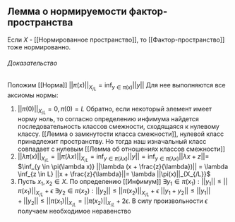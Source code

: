 ## Лемма о нормируемости фактор-пространства
Если $X$ - [[Нормированное пространство]], то [[Фактор-пространство]] тоже нормированно.

###### Доказательство
Положим [[Норма]] $||\pi(x)||_{X_{/L}} = \inf_{y\in \pi(x)} ||y||$
Для нее выполняются все аксиомы нормы:
1. $||\pi(0)||_{X_{/L}} = 0, \pi(0) = L$ 
		Обратно, если некоторый элемент имеет норму ноль, то согласно определению инфимума найдется последовательность классов смежности, сходящаяся к нулевому классу. [[Лемма о замкнутости класса смежности]], нулевой класс принадлежит пространству. Но тогда наш изначальный класс совпадает с нулевым [[Лемма об отношениях классов смежности]]
2. $||\lambda\pi(x)||_{X_{/L}} = ||\pi(\lambda x)||_{X_{/L}} = \inf_{y \in \pi(\lambda x)} ||y|| = \inf_{y \in \pi(\lambda x)} ||\lambda x + z|| =$
 		$\inf_{y \in \pi(\lambda x)} ||\lambda (x + \frac{z}{\lambda})|| = \lambda \inf_{z \in L} ||x + \frac{z}{\lambda}||= \lambda ||\pi(x)||_{X_{/L}}$
3. Пусть $x_1, x_2 \in X$. По определению [[Инфимум]]
		$\exists y_1 \in \pi(x_1) : ||y_1|| \le ||\pi(x_1)||_{X_{/L}} + \epsilon$
		$\exists y_2 \in \pi(x_2) : ||y_2|| \le ||\pi(x_2)||_{X_{/L}} + \epsilon$
		$||y_1 + y_2|| \le ||y_1|| + ||y_2|| \le ||\pi(x_1)||_{X_{/L}} = ||\pi(x_2)||_{X_{/L}} + 2 \epsilon$. В силу произвольности $\epsilon$ получаем необходимое неравенство 